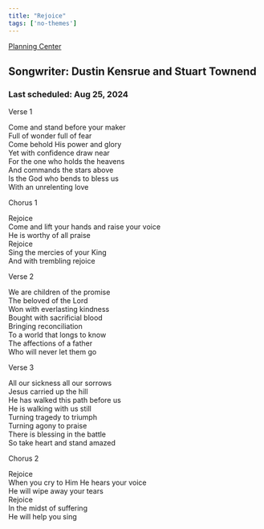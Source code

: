 ```yaml
---
title: "Rejoice"
tags: ['no-themes']
---
```


[Planning Center](https://services.planningcenteronline.com/songs/12470476)

## Songwriter: Dustin Kensrue and Stuart Townend
### Last scheduled: Aug 25, 2024          

Verse 1  
  
Come and stand before your maker  
Full of wonder full of fear  
Come behold His power and glory  
Yet with confidence draw near  
For the one who holds the heavens  
And commands the stars above  
Is the God who bends to bless us  
With an unrelenting love  
  
Chorus 1  
  
Rejoice  
Come and lift your hands and raise your voice  
He is worthy of all praise  
Rejoice  
Sing the mercies of your King  
And with trembling rejoice  
  
Verse 2  
  
We are children of the promise  
The beloved of the Lord  
Won with everlasting kindness  
Bought with sacrificial blood  
Bringing reconciliation  
To a world that longs to know  
The affections of a father  
Who will never let them go  
  
Verse 3  
  
All our sickness all our sorrows  
Jesus carried up the hill  
He has walked this path before us  
He is walking with us still  
Turning tragedy to triumph  
Turning agony to praise  
There is blessing in the battle  
So take heart and stand amazed  
  
Chorus 2  
  
Rejoice  
When you cry to Him He hears your voice  
He will wipe away your tears  
Rejoice  
In the midst of suffering  
He will help you sing
